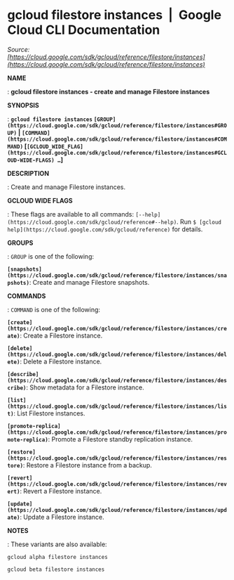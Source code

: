 # gcloud filestore instances  |  Google Cloud CLI Documentation

*Source: [https://cloud.google.com/sdk/gcloud/reference/filestore/instances](https://cloud.google.com/sdk/gcloud/reference/filestore/instances)*

**NAME**

: **gcloud filestore instances - create and manage Filestore instances**

**SYNOPSIS**

: **`gcloud filestore instances` `[GROUP](https://cloud.google.com/sdk/gcloud/reference/filestore/instances#GROUP)` | `[COMMAND](https://cloud.google.com/sdk/gcloud/reference/filestore/instances#COMMAND)` [`[GCLOUD_WIDE_FLAG](https://cloud.google.com/sdk/gcloud/reference/filestore/instances#GCLOUD-WIDE-FLAGS) …`]**

**DESCRIPTION**

: Create and manage Filestore instances.

**GCLOUD WIDE FLAGS**

: These flags are available to all commands: `[--help](https://cloud.google.com/sdk/gcloud/reference#--help)`.
Run `$ [gcloud help](https://cloud.google.com/sdk/gcloud/reference)` for details.

**GROUPS**

: ``GROUP`` is one of the following:

**`[snapshots](https://cloud.google.com/sdk/gcloud/reference/filestore/instances/snapshots)`**:
Create and manage Filestore snapshots.

**COMMANDS**

: ``COMMAND`` is one of the following:

**`[create](https://cloud.google.com/sdk/gcloud/reference/filestore/instances/create)`**:
Create a Filestore instance.

**`[delete](https://cloud.google.com/sdk/gcloud/reference/filestore/instances/delete)`**:
Delete a Filestore instance.

**`[describe](https://cloud.google.com/sdk/gcloud/reference/filestore/instances/describe)`**:
Show metadata for a Filestore instance.

**`[list](https://cloud.google.com/sdk/gcloud/reference/filestore/instances/list)`**:
List Filestore instances.

**`[promote-replica](https://cloud.google.com/sdk/gcloud/reference/filestore/instances/promote-replica)`**:
Promote a Filestore standby replication instance.

**`[restore](https://cloud.google.com/sdk/gcloud/reference/filestore/instances/restore)`**:
Restore a Filestore instance from a backup.

**`[revert](https://cloud.google.com/sdk/gcloud/reference/filestore/instances/revert)`**:
Revert a Filestore instance.

**`[update](https://cloud.google.com/sdk/gcloud/reference/filestore/instances/update)`**:
Update a Filestore instance.

**NOTES**

: These variants are also available:

```
gcloud alpha filestore instances
```

```
gcloud beta filestore instances
```